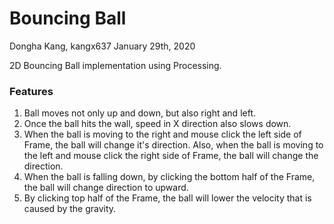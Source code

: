 # Bouncing Ball

Dongha Kang, kangx637
January 29th, 2020

2D Bouncing Ball implementation using Processing.

### Features
1. Ball moves not only up and down, but also right and left.
2. Once the ball hits the wall, speed in X direction also slows down.
3. When the ball is moving to the right and mouse click the left side of Frame, the ball will change it's direction. Also, when the ball is moving to the left and mouse click the right side of Frame, the ball will change the direction.
4. When the ball is falling down, by clicking the bottom half of the Frame, the ball will change direction to upward.
5. By clicking top half of the Frame, the ball will lower the velocity that is caused by the gravity.
